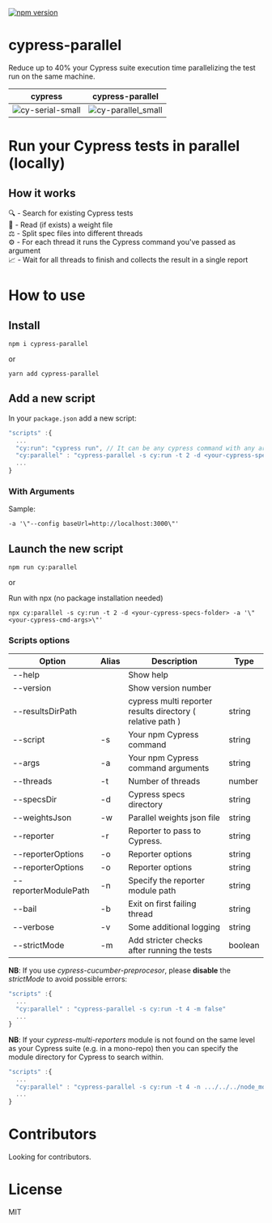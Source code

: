 [![npm version](https://badge.fury.io/js/cypress-parallel.svg)](https://badge.fury.io/js/cypress-parallel)

# cypress-parallel

Reduce up to 40% your Cypress suite execution time parallelizing the test run on the same machine.

|                                                          cypress                                                          |                                                      cypress-parallel                                                       |
| :-----------------------------------------------------------------------------------------------------------------------: | :-------------------------------------------------------------------------------------------------------------------------: |
| ![cy-serial-small](https://user-images.githubusercontent.com/38537547/114301114-92600a80-9ac3-11eb-9166-e95ae9cd5178.gif) | ![cy-parallel_small](https://user-images.githubusercontent.com/38537547/114301127-9db33600-9ac3-11eb-9bfc-c2096023bba7.gif) |

# Run your Cypress tests in parallel (locally)

## How it works

🔍 - Search for existing Cypress tests\
📄 - Read (if exists) a weight file\
⚖️ - Split spec files into different threads\
⚙️ - For each thread it runs the Cypress command you've passed as argument\
📈 - Wait for all threads to finish and collects the result in a single report

# How to use

## Install

```
npm i cypress-parallel
```

or

```
yarn add cypress-parallel
```

## Add a new script

In your `package.json` add a new script:

```typescript
"scripts" :{
  ...
  "cy:run": "cypress run", // It can be any cypress command with any argument
  "cy:parallel" : "cypress-parallel -s cy:run -t 2 -d <your-cypress-specs-folder> -a '\"<your-cypress-cmd-args>\"'"
  ...
}
```

### With Arguments

Sample:

```
-a '\"--config baseUrl=http://localhost:3000\"'
```

## Launch the new script

```
npm run cy:parallel
```

or 

Run with npx (no package installation needed)

```
npx cy:parallel -s cy:run -t 2 -d <your-cypress-specs-folder> -a '\"<your-cypress-cmd-args>\"'
```

### Scripts options

| Option               | Alias | Description                                                | Type    |
| -------------------- | ----- | ---------------------------------------------------------- | ------- |
| --help               |       | Show help                                                  |         |
| --version            |       | Show version number                                        |         |
| --resultsDirPath     |       | cypress multi reporter results directory ( relative path ) | string  |
| --script             | -s    | Your npm Cypress command                                   | string  |
| --args               | -a    | Your npm Cypress command arguments                         | string  |
| --threads            | -t    | Number of threads                                          | number  |
| --specsDir           | -d    | Cypress specs directory                                    | string  |
| --weightsJson        | -w    | Parallel weights json file                                 | string  |
| --reporter           | -r    | Reporter to pass to Cypress.                               | string  |
| --reporterOptions    | -o    | Reporter options                                           | string  |
| --reporterOptions    | -o    | Reporter options                                           | string  |
| --reporterModulePath | -n    | Specify the reporter module path                           | string  |
| --bail               | -b    | Exit on first failing thread                               | string  |
| --verbose            | -v    | Some additional logging                                    | string  |
| --strictMode         | -m    | Add stricter checks after running the tests                | boolean |

**NB**: If you use *cypress-cucumber-preprocesor*, please **disable** the *strictMode* to avoid possible errors:

```typescript
"scripts" :{
  ...
  "cy:parallel" : "cypress-parallel -s cy:run -t 4 -m false"
  ...
}
```

**NB**: If your *cypress-multi-reporters* module is not found on the same level as your Cypress suite (e.g. in a mono-repo) then you can specify the module directory for Cypress to search within.

```typescript
"scripts" :{
  ...
  "cy:parallel" : "cypress-parallel -s cy:run -t 4 -n .../../../node_modules/cypress-multi-reporters"
  ...
}
```

# Contributors

Looking for contributors.

# License

MIT
